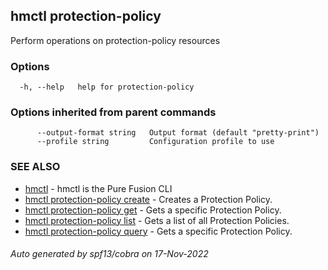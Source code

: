 ## hmctl protection-policy

Perform operations on protection-policy resources

### Options

```
  -h, --help   help for protection-policy
```

### Options inherited from parent commands

```
      --output-format string   Output format (default "pretty-print")
      --profile string         Configuration profile to use
```

### SEE ALSO

* [hmctl](hmctl.md)	 - hmctl is the Pure Fusion CLI
* [hmctl protection-policy create](hmctl_protection-policy_create.md)	 - Creates a Protection Policy.
* [hmctl protection-policy get](hmctl_protection-policy_get.md)	 - Gets a specific Protection Policy.
* [hmctl protection-policy list](hmctl_protection-policy_list.md)	 - Gets a list of all Protection Policies.
* [hmctl protection-policy query](hmctl_protection-policy_query.md)	 - Gets a specific Protection Policy.

###### Auto generated by spf13/cobra on 17-Nov-2022
